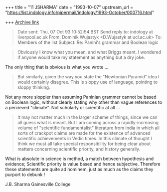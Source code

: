+++
title = "11 JSHARMA"
date = "1993-10-07"
upstream_url = "https://list.indology.info/pipermail/indology/1993-October/000716.html"

+++
[Archive link](https://list.indology.info/pipermail/indology/1993-October/000716.html)

> Date sent:      Thu, 07 Oct 93 10:52:54 BST
> Send reply to:  indology at liverpool.ac.uk
> From:           Dominik Wujastyk <D.Wujastyk at ucl.ac.uk>
> To:             Members of the list <indology at liverpool.ac.uk>
> Subject:        Re: Panini's grammar and Boolean logic


> Obviously I know what you mean, and what Briggs meant.  I wondered if
> anyone would take my statement as anything but a dry joke.

 The only thing that is obvious is what you wrote ...

> But similarly, given the way you state the "Newtonian Pyramid" idea I would
> certainly disagree.  This is sloppy use of language, pointing to sloppy
> thinking.

 Not any more sloppier than assuming Paninian grammer cannot be based 
on Boolean logic, without clearly stating why other than vague 
references to a percieved "climate". Not scholarly or scientific at 
all ... 

> It may not matter much in the larger scheme of things, since we
> can all guess what is meant.  But I am coming across a rapidly-increasing
> volume of "scientific fundamentalist" literature from India in which all
> sorts of crackpot claims are made for the existence of advanced scientific
> achievements in Vedic times. 
> In this climate of thought I think we must
> all take special responsibility for being clear about matters 
> concerning scientific priority, and history generally.

 What is absolute in science is method, a match between hypothesis 
and evidence; Scientific priority is value based and hence 
subjective. Therefore these statements are quite ad hominem, just as 
much as the claims they purport to debunk !       

J.B. Sharma
Gainesville College






